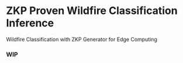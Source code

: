 # ZKP Proven Wildfire Classification Inference

Wildfire Classification with ZKP Generator for Edge Computing

### WIP
